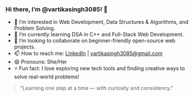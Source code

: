 ### Hi there, I’m @vartikasingh3085! 👋

- 👀 I’m interested in Web Development, Data Structures & Algorithms, and Problem Solving.
- 🌱 I’m currently learning DSA in C++ and Full-Stack Web Development.
- 🤝 I’m looking to collaborate on beginner-friendly open-source web projects.
- 📫 How to reach me: [LinkedIn](https://www.linkedin.com/in/vartika-singh-2a9035361) | vartikasingh3085@gmail.com
- 😄 Pronouns: She/Her
- ⚡ Fun fact: I love exploring new tech tools and finding creative ways to solve real-world problems!

> "Learning one step at a time — with curiosity and consistency."
<!---
vartikasingh3085/vartikasingh3085 is a ✨ special ✨ repository because its `README.md` (this file) appears on your GitHub profile.
You can click the Preview link to take a look at your changes.
--->

